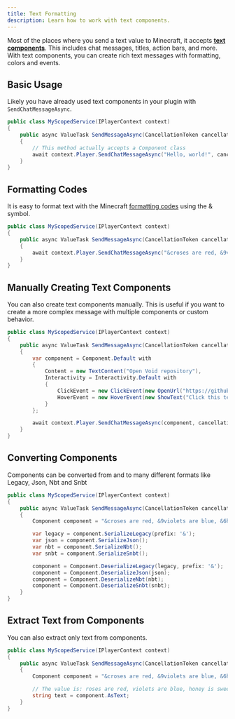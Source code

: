 ```yaml
---
title: Text Formatting
description: Learn how to work with text components.
---
```


Most of the places where you send a text value to Minecraft, it accepts [**text components**](https://minecraft.wiki/w/Text_component_format). This includes chat messages, titles, action bars, and more.  
With text components, you can create rich text messages with formatting, colors and events.

## Basic Usage
Likely you have already used text components in your plugin with `SendChatMessageAsync`.
```csharp
public class MyScopedService(IPlayerContext context)
{
    public async ValueTask SendMessageAsync(CancellationToken cancellationToken)
    {
        // This method actually accepts a Component class
        await context.Player.SendChatMessageAsync("Hello, world!", cancellationToken);
    }
}
```

## Formatting Codes
It is easy to format text with the Minecraft [formatting codes](https://minecraft.fandom.com/wiki/Formatting_codes) using the & symbol.
```csharp
public class MyScopedService(IPlayerContext context)
{
    public async ValueTask SendMessageAsync(CancellationToken cancellationToken)
    {
        await context.Player.SendChatMessageAsync("&croses are red, &9violets are blue, &6honey is sweet, &dand so are you", cancellationToken);
    }
}
```

## Manually Creating Text Components
You can also create text components manually. This is useful if you want to create a more complex message with multiple components or custom behavior.
```csharp
public class MyScopedService(IPlayerContext context)
{
    public async ValueTask SendMessageAsync(CancellationToken cancellationToken)
    {
        var component = Component.Default with
        {
            Content = new TextContent("Open Void repository"),
            Interactivity = Interactivity.Default with
            {
                ClickEvent = new ClickEvent(new OpenUrl("https://github.com/caunt/Void")),
                HoverEvent = new HoverEvent(new ShowText("Click this text")),
            }
        };

        await context.Player.SendChatMessageAsync(component, cancellationToken);
    }
}
```

## Converting Components
Components can be converted from and to many different formats like Legacy, Json, Nbt and Snbt
```csharp
public class MyScopedService(IPlayerContext context)
{
    public async ValueTask SendMessageAsync(CancellationToken cancellationToken)
    {
        Component component = "&croses are red, &9violets are blue, &6honey is sweet, &dand so are you";

        var legacy = component.SerializeLegacy(prefix: '&');
        var json = component.SerializeJson();
        var nbt = component.SerializeNbt();
        var snbt = component.SerializeSnbt();

        component = Component.DeserializeLegacy(legacy, prefix: '&');
        component = Component.DeserializeJson(json);
        component = Component.DeserializeNbt(nbt);
        component = Component.DeserializeSnbt(snbt);
    }
}
```

## Extract Text from Components
You can also extract only text from components.
```csharp
public class MyScopedService(IPlayerContext context)
{
    public async ValueTask SendMessageAsync(CancellationToken cancellationToken)
    {
        Component component = "&croses are red, &9violets are blue, &6honey is sweet, &dand so are you";

        // The value is: roses are red, violets are blue, honey is sweet, and so are you
        string text = component.AsText;
    }
}
```